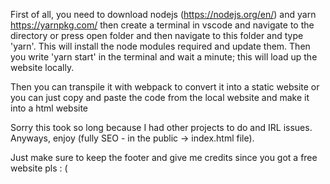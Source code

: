 First of all, you need to download nodejs (https://nodejs.org/en/) and yarn https://yarnpkg.com/
then create a terminal in vscode and navigate to the directory or press open folder and then 
navigate to this folder and type 'yarn'. This will install the node modules required and update them.
Then you write 'yarn start' in the terminal and wait a minute; this will load up the website locally.

Then you can transpile it with webpack to convert it into a static website or you can just copy and 
paste the code from the local website and make it into a html website

Sorry this took so long because I had other projects to do and IRL issues. Anyways, enjoy (fully
SEO - in the public -> index.html file). 

Just make sure to keep the footer and give me credits since you got a free website pls  : (